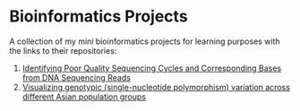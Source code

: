 # Bioinformatics Projects

A collection of my mini bioinformatics projects for learning purposes with the links to their repositories:
1. [Identifying Poor Quality Sequencing Cycles and Corresponding Bases from DNA Sequencing Reads](https://github.com/n-shenoy/identify-poor-quality-sequencing-cycles-and-bases)
2. [Visualizing genotypic (single-nucleotide polymorphism) variation across different Asian population groups](https://github.com/n-shenoy/asian-genome)
